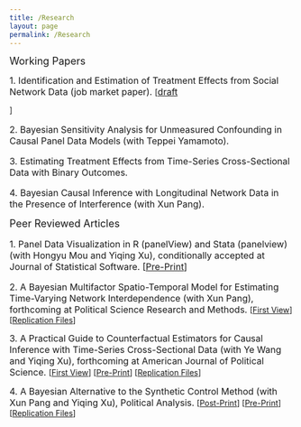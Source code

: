 ```yaml
---
title: /Research
layout: page
permalink: /Research
---
```


<font size="4">
Working Papers
</font>



<font size="3">
<p>
1. Identification and Estimation of Treatment Effects from Social Network Data (job market paper).
</font> [<font size="3"><a href="https://liulch.github.io/Net_JMP_Liu.pdf">draft</a>
</p>
</font>]

  
<font size="3">
<p>
2. Bayesian Sensitivity Analysis for Unmeasured Confounding in Causal Panel Data Models (with Teppei Yamamoto).
</p>
</font>  

<font size="3">
<p>
3. Estimating Treatment Effects from Time-Series Cross-Sectional Data with Binary Outcomes.
</p>
</font>  

<p>
<font size="3">
4. Bayesian Causal Inference with Longitudinal Network Data in the Presence of Interference (with Xun Pang).
</font> 
</p>


<font size="4">
Peer Reviewed Articles
</font> 




<font size="3">
<p>
1. Panel Data Visualization in R (panelView) and Stata (panelview) (with Hongyu Mou and Yiqing Xu), conditionally accepted at Journal of Statistical Software.
[<a href="https://papers.ssrn.com/sol3/papers.cfm?abstract_id=4202154">Pre-Print</a>] 
</p>
</font> 


<font size="3">
<p>
2. A Bayesian Multifactor Spatio-Temporal Model for Estimating Time-Varying Network Interdependence (with Xun Pang), forthcoming at Political Science Research and Methods.
</font> [<a href="https://www.cambridge.org/core/journals/political-science-research-and-methods/article/abs/bayesian-multifactor-spatiotemporal-model-for-estimating-timevarying-network-interdependence/4BA3382FCC76830D7918E51678DDC1DE">First View</a>] [<a href="https://dataverse.harvard.edu/dataset.xhtml?persistentId=doi:10.7910/DVN/B5RVWB">Replication Files</a>]
</p>

<p>
<font size="3">
3. A Practical Guide to Counterfactual Estimators for Causal Inference with Time-Series Cross-Sectional Data (with Ye Wang and Yiqing Xu), forthcoming at American Journal of Political Science.
</font> [<a href="https://onlinelibrary.wiley.com/doi/full/10.1111/ajps.12723">First View</a>] [<a href="https://papers.ssrn.com/sol3/papers.cfm?abstract_id=3555463">Pre-Print</a>] [<a href="https://dataverse.harvard.edu/dataset.xhtml?persistentId=doi:10.7910/DVN/ZVC9W5">Replication Files</a>]
</p>

<p>
<font size="3">
4. A Bayesian Alternative to the Synthetic Control Method (with Xun Pang and Yiqing Xu), Political Analysis.
</font> [<a href="https://www.cambridge.org/core/journals/political-analysis/article/bayesian-alternative-to-synthetic-control-for-comparative-case-studies/C23BD67E4BBBB8C88ADAEAE169696A45">Post-Print</a>] [<a href="https://papers.ssrn.com/sol3/papers.cfm?abstract_id=3649226">Pre-Print</a>] [<a href="https://dataverse.harvard.edu/dataset.xhtml?persistentId=doi:10.7910/DVN/B6SWA1">Replication Files</a>]
</p>

